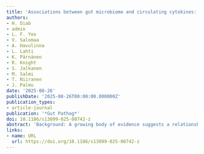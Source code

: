 ```yaml
---
title: 'Associations between gut microbiome and circulating cytokines: a cross-sectional analysis in the FINRISK 2002 population cohort'
authors:
- H. Diab
- admin
- L. F. Yeo
- V. Salomaa
- A. Havulinna
- L. Lahti
- K. Pärnänen
- R. Knight
- S. Jalkanen
- M. Salmi
- T. Niiranen
- J. Palmu
date: '2025-08-26'
publishDate: '2025-08-26T00:00:00.000000Z'
publication_types:
- article-journal
publication: '*Gut Pathog*'
doi: 10.1186/s13099-025-00742-z
abstract: 'Background: A growing body of evidence suggests a relationship between gut microbiome and circulating cytokines, yet there is still a lack of large-scale population-based studies investigating gut microbiome-cytokine associations. In this cross-sectional study, we aimed at investigating the associations of gut microbiome (exposure variable) with 45 cytokines and C-reactive protein (CRP) (outcome variables) in the population-based FINRISK 2002 cohort (N = 2,398). Our analyses focused mainly on gut microbiome alpha diversity, beta diversity, differentially abundant taxa, and predicted functions. All statistical models were adjusted for age, sex, BMI, diabetes, and smoking. Results: Using linear modeling, we identified an inverse association of the gut microbial alpha diversity (Shannon index) with CRP (β=-0.062 ± 0.019/standard deviation (SD), False Discovery Rate adjusted p-value (FDR-P) = 0.025), interleukin-8 (IL-8) (β=-0.066 ± 0.021/SD, FDR-P = 0.025), and interferon-γ-inducible protein 10 (IP-10) (β=-0.063 ± 0.02/SD, FDR-P = 0.025). For beta diversity, linear modeling revealed that the first axis of Principal Component Analysis (PCA) describing the most strongly varying parts of the microbial community composition across population was inversely associated with CRP (β=-0.071 ± 0.019/SD, FDR-P = 0.008) and the second axis was inversely associated with macrophage inflammatory protein-1β (MIP-1B) (β=-0.082 ± 0.021/SD, FDR-P = 0.008), and monokine induced by interferon-γ (MIG) (β=-0.071 ± 0.019/SD, FDR-P = 0.008). The majority of the top taxa contributing to the first and second PCA axes belonged to class Bacilli (7/10) and class Gammaproteobacteria (9/10), respectively. In addition to this, we detected 8 significant associations of specific gut microbiome taxa (species-level) with cytokines and CRP using linear models. The majority of significant taxa belonged to class Clostridia_258483 (5/8) and class Bacteroidia (2/8). We did not detect any significant associations between species-specific predicted MetaCyc pathways (using all prevalent pathways) and cytokines or CRP. When analysis was limited to pathways associated with significant species only, we observed a positive association between purine synthesis predicted pathways in B. thetaiotaomicron and CRP. Conclusions: Taken together, these results show that CRP, MIP-1B, IL-8, and other cytokines are associated with gut microbial diversity and composition, as well as specific taxa. This could lay the groundwork for future experimental studies to assess the causality of these associations.'
links:
- name: URL
  url: https://doi.org/10.1186/s13099-025-00742-z
---
```

